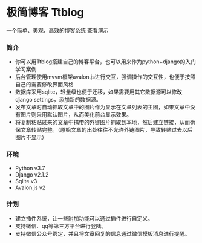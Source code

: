 # 极简博客 Ttblog
一个简单、美观、高效的博客系统  [查看演示](http://s.tatta.cn)
### 简介
* 你可以用Ttblog搭建自己的博客平台，也可以用来作为python+django的入门学习案例  
* 后台管理使用mvvm框架avalon.js进行交互，强调操作的交互性，也便于按照自己的需要修改界面风格
* 数据库采用sqlite，轻量级也便于迁移，如果需要用其它数据源可以修改django settings，添加新的数据源。  
* 发布文章时自动抓取文章中的图片作为显示在文章列表的主图，如果文章中没有图片则采用默认图片，从而美化前台显示效果。 
* 将复制粘贴过来的文章中携带的外键图片抓取到本地，然后建立链接，从而确保文章转贴完整。（原始文章的出处往往不允许外链图片，导致转贴过去以后图片不显示）
### 环境
* Python v3.7
* Django v2.1.2
* Sqlite v3
* Avalon.js v2
### 计划
* 建立插件系统，让一些附加功能可以通过插件进行自定义。  
* 支持微信、qq等第三方平台进行登陆。 
* 支持微信公众号绑定，并且将文章回复的信息通过微信模板消息进行提醒。  
